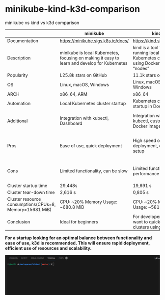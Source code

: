 # minikube-kind-k3d-comparison
minikube vs kind vs k3d comparison

|                                     | minikube                            | kind                                | k3d                                 |
|-------------------------------------|-------------------------------------|-------------------------------------|-------------------------------------|
| Documentation                       | https://minikube.sigs.k8s.io/docs/  | https://kind.sigs.k8s.io/           | https://k3d.io/v5.6.3/              |
| Description                         | minikube is local Kubernetes, focusing on making it easy to learn and develop for Kubernetes| kind is a tool for running local Kubernetes clusters using Docker container “nodes” | k3d is a lightweight wrapper to run k3s in docker |
| Popularity                          | L25.8k stars on GitHub              | 11.1k stars on GitHub               | 4.1k stars on GitHub                |
| OS                                  | Linux, macOS, Windows               | Linux, macOS, Windows               | Linux, macOS, Windows               |
| ARCH                                | x86_64, ARM                         | x86_64                              | x86_64, ARM                         |
| Automation                          | Local Kubernetes cluster startup    | Kubernetes cluster startup in Docker| K3s cluster startup in Docker       |
| Additional                          | Integration with kubectl, Dashboard | Integration with kubectl, custom Docker images | Integration with kubectl, the ability to create multi-cluster environments|
| Pros                                | Ease of use, quick deployment       | High speed of deployment, ease setup               | High speed of deployment, ease configuration, optimization of resources|
| Cons                                | Limited functionality, can be slow  | Limited functionality, performance issues | Limited functionality, possible compatibility problems |
| Cluster startup time                | 29,448s                             | 19,691 s                            | 15,576 s                            |
| Cluster tear-down time              | 2,616 s                             | 0,805 s                             | 0,700 s                             |
| Cluster resource consumptions(CPUs=8, Memory=15681 MiB)| CPU: ~20% Memory Usage: ~680.8 MiB | CPU: ~20% Memory Usage: ~581 MiB |CPU: ~20% Memory Usage: ~502 MiB|
| Conclusion                          | Ideal for beginners                 | For developers who want to quickly create clusters using Docker| Best for resource-constrained environments|


**For a startup looking for an optimal balance between functionality and ease of use, k3d is recommended. This will ensure rapid deployment, efficient use of resources and scalability.**


![Image](.data/k3dDemo.gif)